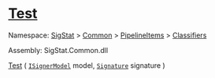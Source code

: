 # [Test](./DtwClassifier-100663857.md)

Namespace: [SigStat]() > [Common](./../../../README.md) > [PipelineItems]() > [Classifiers](./../README.md)

Assembly: SigStat.Common.dll

[Test](./DtwClassifier-100663857.md) ( [`ISignerModel`](./../../../Pipeline/ISignerModel.md) model, [`Signature`](./../../../Signature.md) signature )	
